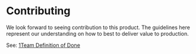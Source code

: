 # Contributing

We look forward to seeing contribution to this product. The guidelines here represent our understanding on how to best to deliver value to production.

See: [1Team Definition of Done](https://apps.nrs.gov.bc.ca/int/confluence/x/HoL4BQ)
